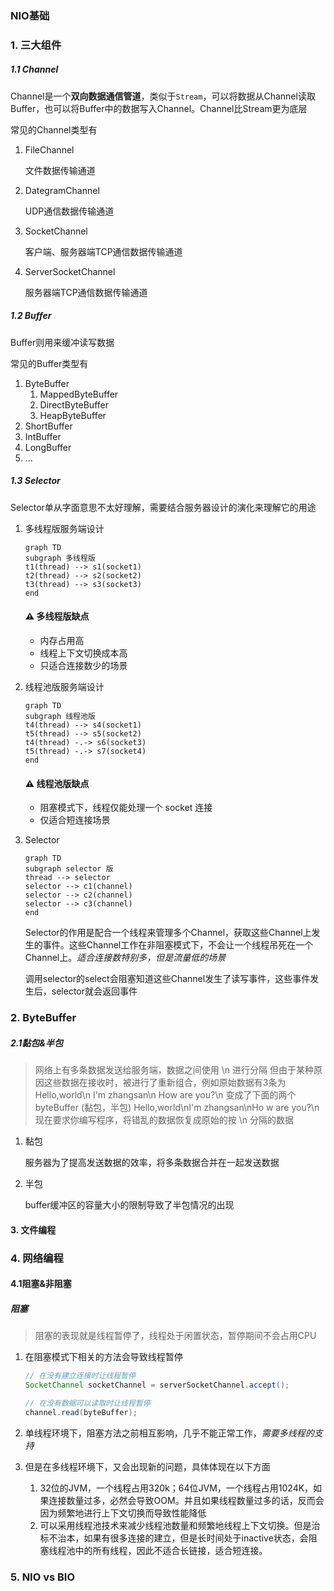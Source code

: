 ### NIO基础

### 1. 三大组件

##### 1.1 Channel 

Channel是一个**双向数据通信管道**，类似于`Stream`，可以将数据从Channel读取Buffer，也可以将Buffer中的数据写入Channel。Channel比Stream更为底层

常见的Channel类型有

1. FileChannel

   文件数据传输通道

2. DategramChannel

   UDP通信数据传输通道

3. SocketChannel

   客户端、服务器端TCP通信数据传输通道

4. ServerSocketChannel

   服务器端TCP通信数据传输通道

##### 1.2 Buffer

Buffer则用来缓冲读写数据

常见的Buffer类型有

1. ByteBuffer
   1. MappedByteBuffer
   2. DirectByteBuffer
   3. HeapByteBuffer
2. ShortBuffer
3. IntBuffer
4. LongBuffer
5. ...

##### 1.3 Selector

Selector单从字面意思不太好理解，需要结合服务器设计的演化来理解它的用途

1. 多线程版服务端设计

   ```mermaid
   graph TD
   subgraph 多线程版
   t1(thread) --> s1(socket1)
   t2(thread) --> s2(socket2)
   t3(thread) --> s3(socket3)
   end
   ```

   #### ⚠️ 多线程版缺点

   * 内存占用高
   * 线程上下文切换成本高
   * 只适合连接数少的场景

2. 线程池版服务端设计

   ```mermaid
   graph TD
   subgraph 线程池版
   t4(thread) --> s4(socket1)
   t5(thread) --> s5(socket2)
   t4(thread) -.-> s6(socket3)
   t5(thread) -.-> s7(socket4)
   end
   ```

   #### ⚠️ 线程池版缺点

   * 阻塞模式下，线程仅能处理一个 socket 连接
   * 仅适合短连接场景

3. Selector

   ```mermaid
   graph TD
   subgraph selector 版
   thread --> selector
   selector --> c1(channel)
   selector --> c2(channel)
   selector --> c3(channel)
   end
   ```

   Selector的作用是配合一个线程来管理多个Channel，获取这些Channel上发生的事件。这些Channel工作在非阻塞模式下，不会让一个线程吊死在一个Channel上。*适合连接数特别多，但是流量低的场景*

   调用selector的select会阻塞知道这些Channel发生了读写事件，这些事件发生后，selector就会返回事件

### 2. ByteBuffer

##### 2.1黏包&半包

> 网络上有多条数据发送给服务端，数据之间使用 \n 进行分隔
>          但由于某种原因这些数据在接收时，被进行了重新组合，例如原始数据有3条为
>              Hello,world\n
>              I'm zhangsan\n
>              How are you?\n
>          变成了下面的两个 byteBuffer (黏包，半包)
>              Hello,world\nI'm zhangsan\nHo
>              w are you?\n
>          现在要求你编写程序，将错乱的数据恢复成原始的按 \n 分隔的数据

1. 黏包

   服务器为了提高发送数据的效率，将多条数据合并在一起发送数据

2. 半包

   buffer缓冲区的容量大小的限制导致了半包情况的出现

#### 3. 文件编程

### 4. 网络编程

#### 4.1阻塞&非阻塞

##### 阻塞

> 阻塞的表现就是线程暂停了，线程处于闲置状态，暂停期间不会占用CPU

1. 在阻塞模式下相关的方法会导致线程暂停

   ```java
   // 在没有建立连接时让线程暂停
   SocketChannel socketChannel = serverSocketChannel.accept();
   ```

   ```java
   // 在没有数据可以读取时让线程暂停
   channel.read(byteBuffer);
   ```

2. 单线程环境下，阻塞方法之前相互影响，几乎不能正常工作，*需要多线程的支持*

3. 但是在多线程环境下，又会出现新的问题，具体体现在以下方面

   1. 32位的JVM，一个线程占用320k；64位JVM，一个线程占用1024K，如果连接数量过多，必然会导致OOM。并且如果线程数量过多的话，反而会因为频繁地进行上下文切换而导致性能降低
   2. 可以采用线程池技术来减少线程池数量和频繁地线程上下文切换。但是治标不治本，如果有很多连接的建立，但是长时间处于inactive状态，会阻塞线程池中的所有线程，因此不适合长链接，适合短连接。

### 5. NIO vs BIO







